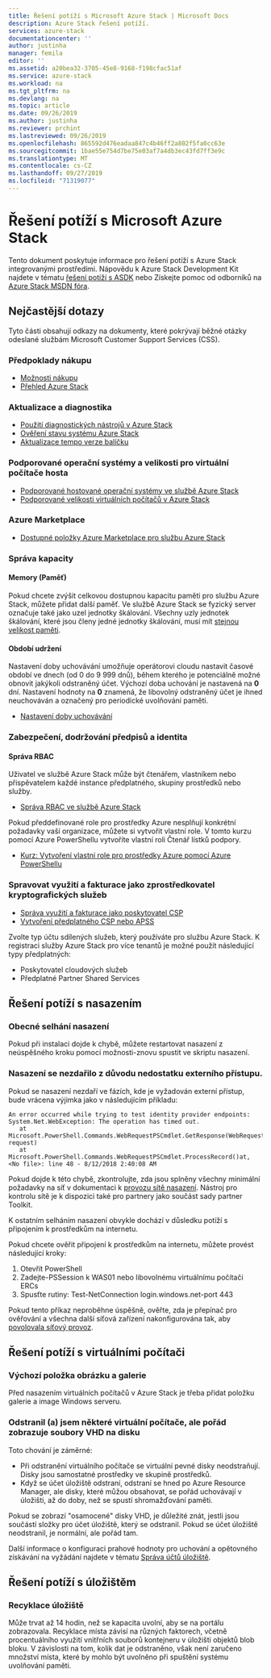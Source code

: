 ```yaml
---
title: Řešení potíží s Microsoft Azure Stack | Microsoft Docs
description: Azure Stack řešení potíží.
services: azure-stack
documentationcenter: ''
author: justinha
manager: femila
editor: ''
ms.assetid: a20bea32-3705-45e8-9168-f198cfac51af
ms.service: azure-stack
ms.workload: na
ms.tgt_pltfrm: na
ms.devlang: na
ms.topic: article
ms.date: 09/26/2019
ms.author: justinha
ms.reviewer: prchint
ms.lastreviewed: 09/26/2019
ms.openlocfilehash: 865592d476eadaa847c4b46ff2a802f5fa0cc63e
ms.sourcegitcommit: 1bae55e754d7be75e03af7a4db3ec43fd7ff3e9c
ms.translationtype: MT
ms.contentlocale: cs-CZ
ms.lasthandoff: 09/27/2019
ms.locfileid: "71319077"
---
```

# <a name="microsoft-azure-stack-troubleshooting"></a>Řešení potíží s Microsoft Azure Stack

Tento dokument poskytuje informace pro řešení potíží s Azure Stack integrovanými prostředími. Nápovědu k Azure Stack Development Kit najdete v tématu [řešení potíží s ASDK](../asdk/asdk-troubleshooting.md) nebo Získejte pomoc od odborníků na [Azure Stack MSDN fóra](https://social.msdn.microsoft.com/Forums/azure/home?forum=azurestack). 


## <a name="frequently-asked-questions"></a>Nejčastější dotazy

Tyto části obsahují odkazy na dokumenty, které pokrývají běžné otázky odeslané službám Microsoft Customer Support Services (CSS).

### <a name="purchase-considerations"></a>Předpoklady nákupu

* [Možnosti nákupu](https://azure.microsoft.com/overview/azure-stack/how-to-buy/)
* [Přehled Azure Stack](azure-stack-overview.md)

### <a name="updates-and-diagnostics"></a>Aktualizace a diagnostika

* [Použití diagnostických nástrojů v Azure Stack](azure-stack-diagnostics.md)
* [Ověření stavu systému Azure Stack](azure-stack-diagnostic-test.md)
* [Aktualizace tempo verze balíčku](azure-stack-servicing-policy.md#update-package-release-cadence)

### <a name="supported-operating-systems-and-sizes-for-guest-vms"></a>Podporované operační systémy a velikosti pro virtuální počítače hosta

* [Podporované hostované operační systémy ve službě Azure Stack](azure-stack-supported-os.md)
* [Podporované velikosti virtuálních počítačů v Azure Stack](../user/azure-stack-vm-sizes.md)

### <a name="azure-marketplace"></a>Azure Marketplace

* [Dostupné položky Azure Marketplace pro službu Azure Stack](azure-stack-marketplace-azure-items.md)

### <a name="manage-capacity"></a>Správa kapacity

#### <a name="memory"></a>Memory (Paměť)

Pokud chcete zvýšit celkovou dostupnou kapacitu paměti pro službu Azure Stack, můžete přidat další paměť. Ve službě Azure Stack se fyzický server označuje také jako uzel jednotky škálování. Všechny uzly jednotek škálování, které jsou členy jedné jednotky škálování, musí mít [stejnou velikost paměti](azure-stack-manage-storage-physical-memory-capacity.md).

#### <a name="retention-period"></a>Období udržení

Nastavení doby uchovávání umožňuje operátorovi cloudu nastavit časové období ve dnech (od 0 do 9 999 dnů), během kterého je potenciálně možné obnovit jakýkoli odstraněný účet. Výchozí doba uchování je nastavená na **0** dní. Nastavení hodnoty na **0** znamená, že libovolný odstraněný účet je ihned neuchováván a označený pro periodické uvolňování paměti.

* [Nastavení doby uchovávání](azure-stack-manage-storage-accounts.md#set-the-retention-period)

### <a name="security-compliance-and-identity"></a>Zabezpečení, dodržování předpisů a identita  

#### <a name="manage-rbac"></a>Správa RBAC

Uživatel ve službě Azure Stack může být čtenářem, vlastníkem nebo přispěvatelem každé instance předplatného, skupiny prostředků nebo služby.

* [Správa RBAC ve službě Azure Stack](azure-stack-manage-permissions.md)

Pokud předdefinované role pro prostředky Azure nesplňují konkrétní požadavky vaší organizace, můžete si vytvořit vlastní role. V tomto kurzu pomocí Azure PowerShellu vytvoříte vlastní roli Čtenář lístků podpory.

* [Kurz: Vytvoření vlastní role pro prostředky Azure pomocí Azure PowerShellu](https://docs.microsoft.com/azure/role-based-access-control/tutorial-custom-role-powershell)

### <a name="manage-usage-and-billing-as-a-csp"></a>Spravovat využití a fakturace jako zprostředkovatel kryptografických služeb

* [Správa využití a fakturace jako poskytovatel CSP](azure-stack-add-manage-billing-as-a-csp.md#create-a-csp-or-apss-subscription)
* [Vytvoření předplatného CSP nebo APSS](azure-stack-add-manage-billing-as-a-csp.md#create-a-csp-or-apss-subscription)

Zvolte typ účtu sdílených služeb, který používáte pro službu Azure Stack. K registraci služby Azure Stack pro více tenantů je možné použít následující typy předplatných:

* Poskytovatel cloudových služeb
* Předplatné Partner Shared Services


## <a name="troubleshoot-deployment"></a>Řešení potíží s nasazením 
### <a name="general-deployment-failure"></a>Obecné selhání nasazení
Pokud při instalaci dojde k chybě, můžete restartovat nasazení z neúspěšného kroku pomocí možnosti-znovu spustit ve skriptu nasazení.  

### <a name="deployment-fails-due-to-lack-of-external-access"></a>Nasazení se nezdařilo z důvodu nedostatku externího přístupu.
Pokud se nasazení nezdaří ve fázích, kde je vyžadován externí přístup, bude vrácena výjimka jako v následujícím příkladu:

```
An error occurred while trying to test identity provider endpoints: System.Net.WebException: The operation has timed out.
   at Microsoft.PowerShell.Commands.WebRequestPSCmdlet.GetResponse(WebRequest request)
   at Microsoft.PowerShell.Commands.WebRequestPSCmdlet.ProcessRecord()at, <No file>: line 48 - 8/12/2018 2:40:08 AM
```
Pokud dojde k této chybě, zkontrolujte, zda jsou splněny všechny minimální požadavky na síť v dokumentaci k [provozu sítě nasazení](deployment-networking.md). Nástroj pro kontrolu sítě je k dispozici také pro partnery jako součást sady partner Toolkit.

K ostatním selháním nasazení obvykle dochází v důsledku potíží s připojením k prostředkům na internetu.

Pokud chcete ověřit připojení k prostředkům na internetu, můžete provést následující kroky:

1. Otevřít PowerShell
2. Zadejte-PSSession k WAS01 nebo libovolnému virtuálnímu počítači ERCs
3. Spusťte rutiny: Test-NetConnection login.windows.net-port 443

Pokud tento příkaz neproběhne úspěšně, ověřte, zda je přepínač pro ověřování a všechna další síťová zařízení nakonfigurována tak, aby [povolovala síťový provoz](azure-stack-network.md).

## <a name="troubleshoot-virtual-machines"></a>Řešení potíží s virtuálními počítači
### <a name="default-image-and-gallery-item"></a>Výchozí položka obrázku a galerie
Před nasazením virtuálních počítačů v Azure Stack je třeba přidat položku galerie a image Windows serveru.


### <a name="i-have-deleted-some-virtual-machines-but-still-see-the-vhd-files-on-disk"></a>Odstranil (a) jsem některé virtuální počítače, ale pořád zobrazuje soubory VHD na disku
Toto chování je záměrné:

* Při odstranění virtuálního počítače se virtuální pevné disky neodstraňují. Disky jsou samostatné prostředky ve skupině prostředků.
* Když se účet úložiště odstraní, odstraní se hned po Azure Resource Manager, ale disky, které můžou obsahovat, se pořád uchovávají v úložišti, až do doby, než se spustí shromažďování paměti.

Pokud se zobrazí "osamocené" disky VHD, je důležité znát, jestli jsou součástí složky pro účet úložiště, který se odstranil. Pokud se účet úložiště neodstranil, je normální, ale pořád tam.

Další informace o konfiguraci prahové hodnoty pro uchování a opětovného získávání na vyžádání najdete v tématu [Správa účtů úložiště](azure-stack-manage-storage-accounts.md).

## <a name="troubleshoot-storage"></a>Řešení potíží s úložištěm
### <a name="storage-reclamation"></a>Recyklace úložiště
Může trvat až 14 hodin, než se kapacita uvolní, aby se na portálu zobrazovala. Recyklace místa závisí na různých faktorech, včetně procentuálního využití vnitřních souborů kontejneru v úložišti objektů blob bloku. V závislosti na tom, kolik dat je odstraněno, však není zaručeno množství místa, které by mohlo být uvolněno při spuštění systému uvolňování paměti.


